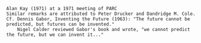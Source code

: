     Alan Kay (1971) at a 1971 meeting of PARC
    Similar remarks are attributed to Peter Drucker and Dandridge M. Cole.
    Cf. Dennis Gabor, Inventing the Future (1963): "The future cannot be predicted, but futures can be invented."
        Nigel Calder reviewed Gabor's book and wrote, "we cannot predict the future, but we can invent it..."